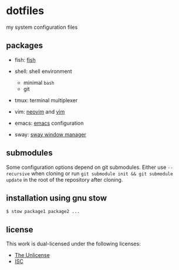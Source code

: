 # dotfiles
my system configuration files

## packages
- fish: [fish](https://fishshell.com)
- shell: shell environment
  - minimal `bash`
  - git

- tmux: terminal multiplexer
- vim: [neovim](https://github.com/neovim/neovim) and [vim](https://github.com/vim/vim)
- emacs: [emacs](https://www.gnu.org/software/emacs/) configuration
- sway: [sway window manager](https://swaywm.org)

## submodules
Some configuration options depend on git submodules. Either use `--recursive` when cloning
or run `git submodule init && git submodule update` in the root of the repository after cloning.

## installation using gnu stow
```console
$ stow package1 package2 ...
```

## license
This work is dual-licensed under the following licenses:
- [The Unlicense](https://opensource.org/license/unlicense/)
- [ISC](https://opensource.org/license/isc-license-txt/)
